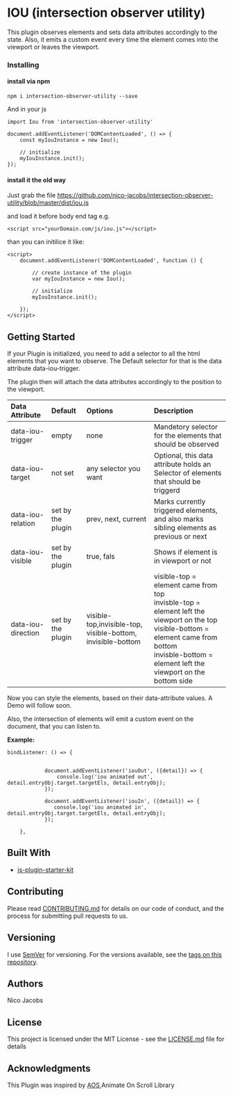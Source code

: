 # IOU (intersection observer utility)

This plugin observes elements and sets data attributes accordingly to the state.
Also, it emits a custom event every time the element comes into the viewport or leaves the viewport.

### Installing

#### install via npm

```
npm i intersection-observer-utility --save
```

And in your js

```
import Iou from 'intersection-observer-utility'

document.addEventListener('DOMContentLoaded', () => {
    const myIouInstance = new Iou();

    // initialize
    myIouInstance.init();
});

```

#### install it the old way

Just grab the file https://github.com/nico-jacobs/intersection-observer-utility/blob/master/dist/iou.js

and load it before body end tag e.g.

```
<script src="yourDomain.com/js/iou.js"></script>
```

than you can initilice it like:

```
<script>
    document.addEventListener('DOMContentLoaded', function () {

        // create instance of the plugin
        var myIouInstance = new Iou();

        // initialize
        myIouInstance.init();

    });
</script>
```


## Getting Started

If your Plugin is initialized, you need to add a selector to all the html elements that you want to observe.
The Default selector for that is the data attribute data-iou-trigger.

The plugin then will attach the data attributes accordingly to the position to the viewport.

| Data Attribute     | Default           | Options                                                     | Description                                                                                                                                                                                               |
| :------------      | :------------     | :------------                                               | :------------                                                                                                                                                                                             |
| data-iou-trigger   | empty             | none                                                        | Mandetory selector for the elements that should be observed                                                                                                                                               |
| data-iou-target    | not set           | any selector you want                                       | Optional, this data attribute holds an Selector of elements that should be triggerd                                                                                                                       |
| data-iou-relation  | set by the plugin | prev, next, current                                         | Marks currently triggered elements, and also marks sibling elements as previous or next                                                                                                                   |
| data-iou-visible   | set by the plugin | true, fals                                                  | Shows if element is in viewport or not                                                                                                                                                                    |
| data-iou-direction | set by the plugin | visible-top,invisible-top, visible-bottom, invisible-bottom | visible-top = element came from top<br>invisble-top = element left the viewport on the top<br>visible-bottom = element came from bottom<br>invisble-bottom = element left the viewport on the bottom side |

Now you can style the elements, based on their data-attribute values.
A Demo will follow soon.

Also, the intersection of elements will emit a custom event on the document, that you can listen to.

<strong> Example:</strong>
```
bindListener: () => {


            document.addEventListener('iouOut', ({detail}) => {
                console.log('iou animated out', detail.entryObj.target.targetEls, detail.entryObj);
            });

            document.addEventListener('iouIn', ({detail}) => {
               console.log('iou animated in', detail.entryObj.target.targetEls, detail.entryObj);
            });

    },
```


## Built With

* [js-plugin-starter-kit](https://github.com/course-one/js-plugin-starter-kit)

## Contributing

Please read [CONTRIBUTING.md](https://gist.github.com/PurpleBooth/b24679402957c63ec426) for details on our code of conduct, and the process for submitting pull requests to us.

## Versioning

I use [SemVer](http://semver.org/) for versioning. For the versions available, see the [tags on this repository](https://github.com/your/project/tags).

## Authors

Nico Jacobs


## License

This project is licensed under the MIT License - see the [LICENSE.md](LICENSE.md) file for details

## Acknowledgments

This Plugin was inspired by [AOS ](https://michalsnik.github.io/aos/) Animate On Scroll Library